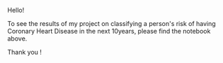 Hello! 

To see the results of my project on classifying a person's risk of having Coronary Heart Disease in the next 10years, please find the notebook above.

Thank you !
